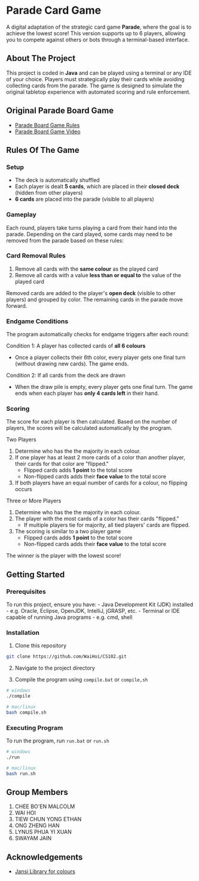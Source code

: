 # Parade Card Game
A digital adaptation of the strategic card game **Parade**, where the goal is to achieve the lowest score! This version supports up to 6 players, allowing you to compete against others or bots through a terminal-based interface.

## About The Project
This project is coded in **Java** and can be played using a terminal or any IDE of your choice. Players must strategically play their cards while avoiding collecting cards from the parade. The game is designed to simulate the original tabletop experience with automated scoring and rule enforcement. 

## Original Parade Board Game
- [Parade Board Game Rules](https://cdn.1j1ju.com/medias/8f/7e/8f-parade-rulebook.pdf)
- [Parade Board Game Video](https://www.youtube.com/watch?v=ETdenvOhrBk)

## Rules Of The Game
### Setup
- The deck is automatically shuffled
- Each player is dealt **5 cards**, which are placed in their **closed deck** (hidden from other players)
- **6 cards** are placed into the parade (visible to all players)

### Gameplay
Each round, players take turns playing a card from their hand into the parade. Depending on the card played, some cards may need to be removed from the parade based on these rules:

### Card Removal Rules
1. Remove all cards with the **same colour** as the played card
2. Remove all cards with a value **less than or equal to** the value of the played card 

Removed cards are added to the player's **open deck** (visible to other players) and grouped by color. The remaining cards in the parade move forward.

### Endgame Conditions
The program automatically checks for endgame triggers after each round: 

Condition 1: A player has collected cards of **all 6 colours**
- Once a player collects their 6th color, every player gets one final turn (without drawing new cards). The game ends.

Condition 2: If all cards from the deck are drawn
- When the draw pile is empty, every player gets one final turn. The game ends when each player has **only 4 cards left** in their hand.

### Scoring
The score for each player is then calculated. Based on the number of players, the scores will be calculated automatically by the program.

Two Players
1. Determine who has the the majority in each colour.
2. If one player has at least 2 more cards of a color than another player, their cards for that color are "flipped."
    - Flipped cards adds **1 point** to the total score
    - Non-flipped cards adds their **face value** to the total score
3. If both players have an equal number of cards for a colour, no flipping occurs 

Three or More Players
1. Determine who has the the majority in each colour.
2. The player with the most cards of a color has their cards "flipped."
    - If multiple players tie for majority, all tied players' cards are flipped.
3. The scoring is similar to a two player game
    - Flipped cards adds **1 point** to the total score
    - Non-flipped cards adds their **face value** to the total score

The winner is the player with the lowest score!

## Getting Started
### Prerequisites
<!-- Software required for the program to run -->
To run this project, ensure you have:
    - Java Development Kit (JDK) installed
        - e.g. Oracle, Eclipse, OpenJDK, IntelliJ, jGRASP, etc.
    - Terminal or IDE capable of running Java programs
        - e.g. cmd, shell

### Installation
<!-- Instructions on setting up the project locally -->
1. Clone this repository
```bash
git clone https://github.com/WaiHoi/CS102.git
```

2. Navigate to the project directory

3. Compile the program using `compile.bat` or `compile,sh`
```bash
# windows 
./compile

# mac/linux
bash compile.sh
```

### Executing Program
<!-- How to run the program -->
To run the program, run `run.bat` or `run.sh`
```bash
# windows 
./run

# mac/linux
bash run.sh
```

## Group Members 
<!-- Contributors name and info-->
1. CHEE BO'EN MALCOLM
2. WAI HOI
3. TIEW CHUN YONG ETHAN
4. ONG ZHENG HAN
5. LYNUS PHUA YI XUAN
6. SWAYAM JAIN

## Acknowledgements
<!-- 
*** Any code snippets or examples
*** format: [text](link)
-->
- [Jansi Library for colours](https://github.com/fusesource/jansi.git)